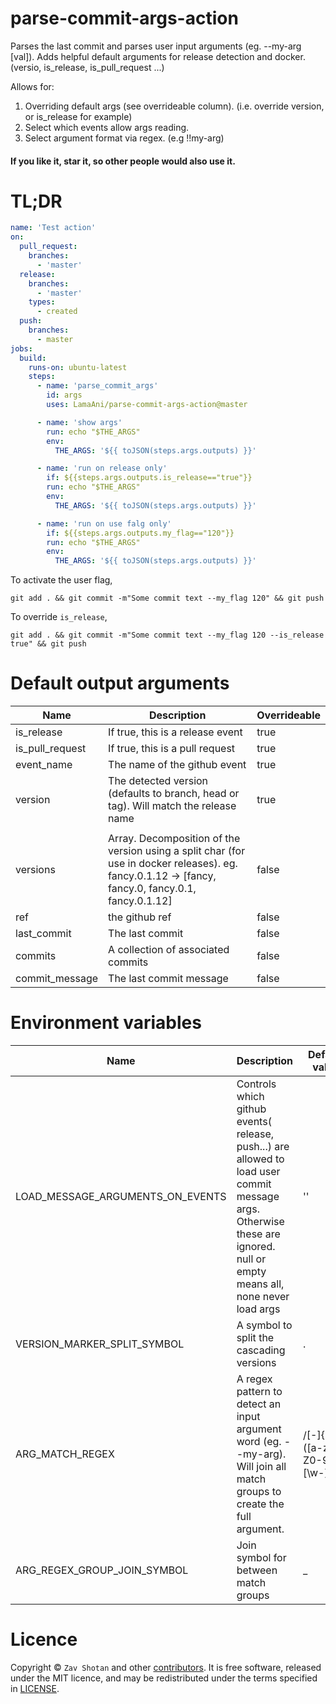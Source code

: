 # parse-commit-args-action

Parses the last commit and parses user input arguments (eg. --my-arg [val]). Adds helpful default arguments for
release detection and docker. (versio, is_release, is_pull_request ...)

Allows for:
1. Overriding default args (see overrideable column). (i.e. override version, or is_release for example)
1. Select which events allow args reading.
1. Select argument format via regex. (e.g !!my-arg)

#### If you like it, star it, so other people would also use it.

# TL;DR

```yaml
name: 'Test action'
on:
  pull_request:
    branches:
      - 'master'
  release:
    branches:
      - 'master'
    types:
      - created
  push:
    branches:
      - master
jobs:
  build:
    runs-on: ubuntu-latest
    steps:
      - name: 'parse_commit_args'
        id: args
        uses: LamaAni/parse-commit-args-action@master

      - name: 'show args'
        run: echo "$THE_ARGS"
        env:
          THE_ARGS: '${{ toJSON(steps.args.outputs) }}'

      - name: 'run on release only'
        if: ${{steps.args.outputs.is_release=="true"}}
        run: echo "$THE_ARGS"
        env:
          THE_ARGS: '${{ toJSON(steps.args.outputs) }}'

      - name: 'run on use falg only'
        if: ${{steps.args.outputs.my_flag=="120"}}
        run: echo "$THE_ARGS"
        env:
          THE_ARGS: '${{ toJSON(steps.args.outputs) }}'

```

To activate the user flag,

```shell
git add . && git commit -m"Some commit text --my_flag 120" && git push
```

To override `is_release`,

```shell
git add . && git commit -m"Some commit text --my_flag 120 --is_release true" && git push
```

# Default output arguments

Name | Description | Overrideable
---|---|---
is_release | If true, this is a release event | true
is_pull_request | If true, this is a pull request | true
event_name | The name of the github event | true
version | The detected version (defaults to branch, head or tag). Will match the release name | true
 | |
versions | Array. Decomposition of the version using a split char (for use in docker releases). eg. fancy.0.1.12 -> \[fancy, fancy.0, fancy.0.1, fancy.0.1.12\] | false
ref | the github ref | false
last_commit | The last commit | false
commits | A collection of associated commits | false
commit_message | The last commit message | false


# Environment variables

Name | Description | Default value
---|---|---
LOAD_MESSAGE_ARGUMENTS_ON_EVENTS | Controls which github events( release, push...) are allowed to load user commit message args. Otherwise these are ignored. null or empty means all, none never load args | ''
VERSION_MARKER_SPLIT_SYMBOL| A symbol to split the cascading versions | .
ARG_MATCH_REGEX | A regex pattern to detect an input argument word (eg. --my-arg). Will join all match groups to create the full argument. |  /[-]{2}([a-zA-Z0-9][\w-]+)/g
ARG_REGEX_GROUP_JOIN_SYMBOL | Join symbol for between match groups | _

# Licence

Copyright ©
`Zav Shotan` and other [contributors](../../graphs/contributors).
It is free software, released under the MIT licence, and may be redistributed under the terms specified in [LICENSE](LICENSE).
